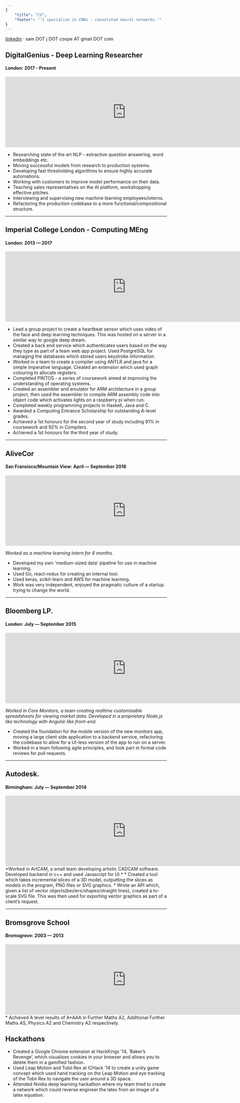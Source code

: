 ```yaml
---
{
    "title": "CV",
    "footer": "'I specialize in CNNs - convoluted neural networks.'"
}
---
```


[linkedin](https://uk.linkedin.com/in/samcoope)  ·  sam DOT j DOT coope  AT  gmail DOT com

## DigitalGenius - Deep Learning Researcher
#### London: 2017 - Present
<iframe src="https://www.google.com/maps/embed?pb=!1m18!1m12!1m3!1d2483.4505921755613!2d-0.02168928460090341!3d51.50494887963478!2m3!1f0!2f0!3f0!3m2!1i1024!2i768!4f13.1!3m3!1m2!1s0x487602cdae6dbaed%3A0x6ec7d6d13c8a5dbc!2sOne+Canada+Square!5e0!3m2!1sen!2suk!4v1504445515798" width="750" height="220" frameborder="0" style="border:0" allowfullscreen></iframe>

* Researching state of the art NLP - extractive question answering, word embeddings etc.
* Moving successful models from research to production systems.
* Developing fast thresholding algorithms to ensure highly accurate automations.
* Working with customers to improve model performance on their data.
* Teaching sales representatives on the AI platform, workshopping effective pitches.
* Interviewing and supervising new machine learning employees/interns.
* Refactoring the production codebase to a more functional/compositional structure.

---

## Imperial College London - Computing MEng  
#### London: 2013 — 2017

<!-- center and smaller -->
<iframe src="https://www.google.com/maps/embed?pb=!1m14!1m8!1m3!1d55432.212798926565!2d-0.17077476476634082!3d51.495268022028164!3m2!1i1024!2i768!4f13.1!3m3!1m2!1s0x48760567da220a01%3A0x31911b371c692e86!2sImperial+College+London!5e0!3m2!1sen!2sde!4v1477742970549" width="750" height="220" frameborder="0" style="border:0" allowfullscreen></iframe>

* Lead a group project to create a heartbeat sensor which uses video of the face and deep learning techniques. This was hosted on a server in a similar way to google deep dream.
* Created a back end service which authenticates users based on the way they type as part of a team web app project. Used PostgreSQL for managing the databases which stored users keystroke information.
* Worked in a team to create a compiler using ANTLR and java for a simple imperative language. Created an extension which used graph colouring to allocate registers.
* Completed PINTOS - a series of coursework aimed at improving the understanding of operating systems.
* Created an assembler and emulator for ARM architecture in a group project, then used the assembler to compile ARM assembly code into object code which activates lights on a raspberry pi when run.
* Completed weekly programming projects in Haskell, Java and C.
* Awarded a Computing Entrance Scholarship for outstanding A-level grades.
* Achieved a 1st honours for the second year of study including 91% in coursework and 92% in Compilers.
* Achieved a 1st honours for the third year of study.

---

## AliveCor
#### San Fransisco/Mountain View: April — September 2016
<iframe src="https://www.google.com/maps/embed?pb=!1m18!1m12!1m3!1d105542.57323541962!2d-122.12023763887525!3d37.44475520247819!2m3!1f0!2f0!3f0!3m2!1i1024!2i768!4f13.1!3m3!1m2!1s0x808fb7330ecb0619%3A0x4c630b1757435a35!2s444+Castro+St%2C+Mountain+View%2C+CA+94041%2C+USA!5e0!3m2!1sen!2sde!4v1477744295022" width="750" height="220" frameborder="0" style="border:0" allowfullscreen></iframe>

*Worked as a machine learning intern for 6 months.*
* Developed my own 'medium-sized data' pipeline for use in machine learning.
* Used Go, react-redux for creating an internal tool.
* Used keras, scikit-learn and AWS for machine learning.
* Work was very independent, enjoyed the pragmatic culture of a startup trying to change the world.

---

## Bloomberg LP.  
#### London: July — September 2015
<iframe src="https://www.google.com/maps/embed?pb=!1m18!1m12!1m3!1d39725.22409921913!2d-0.13460132791418394!3d51.51639887264544!2m3!1f0!2f0!3f0!3m2!1i1024!2i768!4f13.1!3m3!1m2!1s0x0%3A0xd7146b105a8c6e21!2sBloomberg+LP!5e0!3m2!1sen!2sde!4v1477744386985" width="750" height="220" frameborder="0" style="border:0" allowfullscreen></iframe>

*Worked in Core Monitors, a team creating realtime customisable spreadsheets for viewing market data. Developed in a proprietary Node.js like technology with Angular like front-end.*
* Created the foundation for the mobile version of the new monitors app, moving a large client side application to a backend service, refactoring the codebase to allow for a UI-less version of the app to run on a server.
* Worked in a team following agile principles, and took part in formal code reviews for pull requests.

---

## Autodesk.  
#### Birmingham: July — September 2014
<iframe src="https://www.google.com/maps/embed?pb=!1m18!1m12!1m3!1d63023.866986489025!2d-1.9115833170709673!3d52.47291920074207!2m3!1f0!2f0!3f0!3m2!1i1024!2i768!4f13.1!3m3!1m2!1s0x4870bbbb242ecf29%3A0x3f8afa292a74cbdb!2sAutodesk+Ltd!5e0!3m2!1sen!2sus!4v1477744451545" width="750" height="220" frameborder="0" style="border:0" allowfullscreen></iframe>
*Worked in ArtCAM, a small team developing artistic CADCAM software. Developed backend in c++ and used Javascript for UI.*
* Created a tool which takes incremental slices of a 3D model, outputting the slices as models in the program, PNG files or SVG graphics.
* Wrote an API which, given a list of vector objects(beziers/shapes/straight lines), created a to-scale SVG file. This was then used for exporting vector graphics as part of a client’s request.

---

## Bromsgrove School  
#### Bromsgrove: 2003 — 2013
<iframe src="https://www.google.com/maps/embed?pb=!1m18!1m12!1m3!1d181491.85269772084!2d-2.0999278837926183!3d52.35696235095914!2m3!1f0!2f0!3f0!3m2!1i1024!2i768!4f13.1!3m3!1m2!1s0x4870eb5a28dce871%3A0x5cacad95d9d1afb5!2sBromsgrove+School!5e0!3m2!1sen!2sus!4v1477744493353" width="750" height="220" frameborder="0" style="border:0" allowfullscreen></iframe>
* Achieved A level results of A*AAA in Further Maths A2, Additional Further Maths AS, Physics A2 and Chemistry A2 respectively.

## Hackathons

* Created a Google Chrome extension at HackKings ’14, ‘Baker’s Revenge’, which visualises cookies in your browser and allows you to delete them in a gamified fashion.
* Used Leap Motion and Tobii Rex at ICHack ’14 to create a unity game concept which used hand tracking on the Leap Motion and eye tracking of the Tobii Rex to navigate the user around a 3D space.
* Attended Nvidia deep learning hackathon where my team tried to create a network which could reverse engineer the latex from an image of a latex equation.
